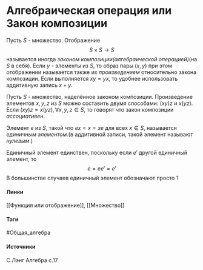 # Алгебраическая операция или Закон композиции
Пусть $S$ - множество. Отображение
$$
S\times S\rightarrow S
$$
называется иногда *законом композиции(алгебраической операцией)*(на $S$ в себя). Если $y$ - элементы из $S$, то образ пары $(x,y)$ при этом отображении называется также их *произведением* относительно закона композиции. Если выполняется $xy=yx$, то удобнее использовать аддитивную запись $x+y$.

Пусть $S$ - множество, наделённое законом композиции. Произведение элементов $x,y,z$ из $S$ можно составить двумя способами: $(xy)z$ и $x(yz)$. Если $(xy)z=x(yz),\forall x,y,z\in S$, то говорят что закон композиции *ассоциативен*.

Элемент $e$ из $S$, такой что $ex=x=xe$ для всех $x\in S$, называется *единичным элементом*.(в аддитивной записи, такой элемент называют *нулевым*.)

Единичный элемент единствен, поскольку если $e'$ другой единичный элемент, то
$$
e=ee'=e'
$$
В большинстве случаев единичный элемент обозначают просто $1$
#### Линки
 [[Функция или отображение]],
 [[Множество]]
#### Тэги
 #Общая_алгебра 
#### Источники
С.Лэнг Алгебра с.17